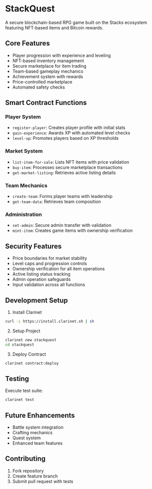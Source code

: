 # StackQuest

A secure blockchain-based RPG game built on the Stacks ecosystem featuring NFT-based items and Bitcoin rewards.

## Core Features

- Player progression with experience and leveling
- NFT-based inventory management
- Secure marketplace for item trading
- Team-based gameplay mechanics
- Achievement system with rewards
- Price-controlled marketplace
- Automated safety checks

## Smart Contract Functions

### Player System
- `register-player`: Creates player profile with initial stats
- `gain-experience`: Awards XP with automated level checks
- `level-up`: Promotes players based on XP thresholds

### Market System
- `list-item-for-sale`: Lists NFT items with price validation
- `buy-item`: Processes secure marketplace transactions
- `get-market-listing`: Retrieves active listing details

### Team Mechanics
- `create-team`: Forms player teams with leadership
- `get-team-data`: Retrieves team composition

### Administration
- `set-admin`: Secure admin transfer with validation
- `mint-item`: Creates game items with ownership verification

## Security Features

- Price boundaries for market stability
- Level caps and progression controls
- Ownership verification for all item operations
- Active listing status tracking
- Admin operation safeguards
- Input validation across all functions

## Development Setup

1. Install Clarinet
```bash
curl -L https://install.clarinet.sh | sh
```

2. Setup Project
```bash
clarinet new stackquest
cd stackquest
```

3. Deploy Contract
```bash
clarinet contract:deploy
```

## Testing

Execute test suite:
```bash
clarinet test
```

## Future Enhancements

- Battle system integration
- Crafting mechanics
- Quest system
- Enhanced team features

## Contributing

1. Fork repository
2. Create feature branch
3. Submit pull request with tests